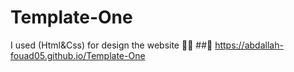 # Template-One
I used (Html&Css) for design the website 🚀📱
##🔗 https://abdallah-fouad05.github.io/Template-One
